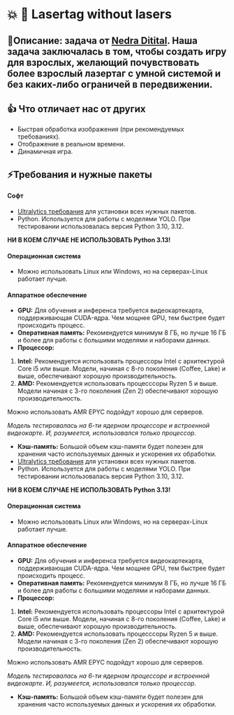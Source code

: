 # 💥 🔫 Lasertag without lasers

## 📝**Описание:** задача от [Nedra Ditital](https://nedra.digital). Наша задача заключалась в том, чтобы создать игру для взрослых, желающий почувствовать более взрослый лазертаг с умной системой и без каких-либо ограничей в передвижении. 

## 👍 **Что отличает нас от других**
 - Быстрая обработка изображения (при рекомендуемых требованиях).
 - Отображение в реальном времени.
 - Динамичная игра.

## ⚡Требования и нужные пакеты
#### Софт
 - [Ultralytics требования](https://github.com/ultralytics/ultralytics/blob/main/pyproject.toml) для установки всех нужных пакетов.
 - Python. Используется для работы с моделями YOLO. При тестировании использовалась версия Python 3.10, 3.12. 
 
**НИ В КОЕМ СЛУЧАЕ НЕ ИСПОЛЬЗОВАТЬ Python 3.13!**

#### Операционная система
 - Можно использовать Linux или Windows, но на серверах-Linux работает лучше.

#### Аппаратное обеспечение 
 - **GPU:** Для обучения и инференса требуется видеокартекарта, поддерживающая CUDA-ядра. Чем мощнее GPU, тем быстрее будет происходить процесс.
 - **Оперативная память:** Рекомендуется минимум 8 ГБ, но лучше 16 ГБ и более для работы с большими моделями и наборами данных.
 - **Процессор:**
1. **Intel:** Рекомендуется использовать процессоры Intel с архитектурой Core i5 или выше. Модели, начиная с 8-го поколения (Coffee, Lake) и выше, обеспечивают хорошую производительность.
2. **AMD:** Рекомендуется использовать процесссоры Ryzen 5 и выше. Модели начиная с 3-го поколения (Zen 2) обеспечивают хорошую производительность.

Можно использовать AMR EPYC подойдут хорошо для серверов.

*Модель тестировалась на 6-ти ядерном процессоре и встроенной видеокарте. И, разумеется, использовался только процессор.*
 - **Кэш-память:** Большой объем кэш-памяти будет полезен для хранения часто используемых данных и ускорения их обработки.
 - [Ultralytics требования](https://github.com/ultralytics/ultralytics/blob/main/pyproject.toml) для установки всех нужных пакетов.
 - Python. Используется для работы с моделями YOLO. При тестировании использовалась версия Python 3.10, 3.12. 
 
**НИ В КОЕМ СЛУЧАЕ НЕ ИСПОЛЬЗОВАТЬ Python 3.13!**

#### Операционная система
 - Можно использовать Linux или Windows, но на серверах-Linux работает лучше.

#### Аппаратное обеспечение 
 - **GPU:** Для обучения и инференса требуется видеокартекарта, поддерживающая CUDA-ядра. Чем мощнее GPU, тем быстрее будет происходить процесс.
 - **Оперативная память:** Рекомендуется минимум 8 ГБ, но лучше 16 ГБ и более для работы с большими моделями и наборами данных.
 - **Процессор:**
1. **Intel:** Рекомендуется использовать процессоры Intel с архитектурой Core i5 или выше. Модели, начиная с 8-го поколения (Coffee, Lake) и выше, обеспечивают хорошую производительность.
2. **AMD:** Рекомендуется использовать процесссоры Ryzen 5 и выше. Модели начиная с 3-го поколения (Zen 2) обеспечивают хорошую производительность.

Можно использовать AMR EPYC подойдут хорошо для серверов.

*Модель тестировалась на 6-ти ядерном процессоре и встроенной видеокарте. И, разумеется, использовался только процессор.*
 - **Кэш-память:** Большой объем кэш-памяти будет полезен для хранения часто используемых данных и ускорения их обработки.
